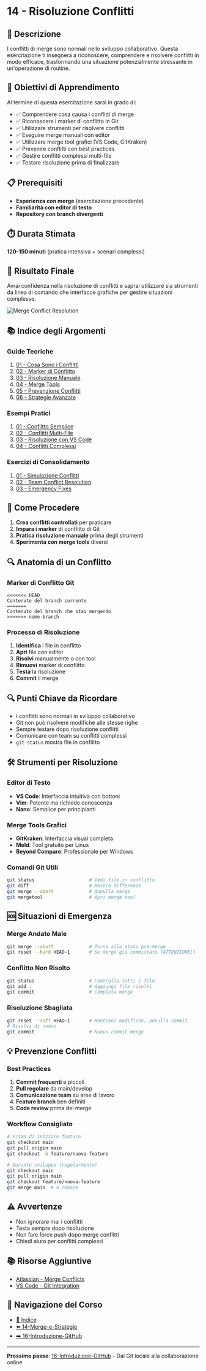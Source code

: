 # 14 - Risoluzione Conflitti

## 📖 Descrizione

I conflitti di merge sono normali nello sviluppo collaborativo. Questa esercitazione ti insegnerà a riconoscere, comprendere e risolvere conflitti in modo efficace, trasformando una situazione potenzialmente stressante in un'operazione di routine.

## 🎯 Obiettivi di Apprendimento

Al termine di questa esercitazione sarai in grado di:

- ✅ Comprendere cosa causa i conflitti di merge
- ✅ Riconoscere i marker di conflitto in Git
- ✅ Utilizzare strumenti per risolvere conflitti
- ✅ Eseguire merge manuali con editor
- ✅ Utilizzare merge tool grafici (VS Code, GitKraken)
- ✅ Prevenire conflitti con best practices
- ✅ Gestire conflitti complessi multi-file
- ✅ Testare risoluzione prima di finalizzare

## 📋 Prerequisiti

- **Esperienza con merge** (esercitazione precedente)
- **Familiarità con editor di testo**
- **Repository con branch divergenti**

## ⏱️ Durata Stimata

**120-150 minuti** (pratica intensiva + scenari complessi)

## 🎯 Risultato Finale

Avrai confidenza nella risoluzione di conflitti e saprai utilizzare sia strumenti da linea di comando che interfacce grafiche per gestire situazioni complesse.

![Merge Conflict Resolution](./esempi/immagini/conflict-resolution.png)

## 📚 Indice degli Argomenti

### Guide Teoriche
1. [01 - Cosa Sono i Conflitti](./guide/01-cosa-sono-conflitti.md)
2. [02 - Marker di Conflitto](./guide/02-marker-conflitto.md)
3. [03 - Risoluzione Manuale](./guide/03-risoluzione-manuale.md)
4. [04 - Merge Tools](./guide/04-merge-tools.md)
5. [05 - Prevenzione Conflitti](./guide/05-prevenzione-conflitti.md)
6. [06 - Strategie Avanzate](./guide/06-strategie-avanzate.md)

### Esempi Pratici
1. [01 - Conflitto Semplice](./esempi/01-conflitto-semplice.md)
2. [02 - Conflitti Multi-File](./esempi/02-conflitti-multi-file.md)
3. [03 - Risoluzione con VS Code](./esempi/03-risoluzione-vscode.md)
4. [04 - Conflitti Complessi](./esempi/04-conflitti-complessi.md)

### Esercizi di Consolidamento
1. [01 - Simulazione Conflitti](./esercizi/01-simulazione-conflitti.md)
2. [02 - Team Conflict Resolution](./esercizi/02-team-conflict-resolution.md)
3. [03 - Emergency Fixes](./esercizi/03-emergency-fixes.md)

## 🚀 Come Procedere

1. **Crea conflitti controllati** per praticare
2. **Impara i marker** di conflitto di Git
3. **Pratica risoluzione manuale** prima degli strumenti
4. **Sperimenta con merge tools** diversi

## 🔍 Anatomia di un Conflitto

### Marker di Conflitto Git
```
<<<<<<< HEAD
Contenuto del branch corrente
=======
Contenuto del branch che stai mergendo
>>>>>>> nome-branch
```

### Processo di Risoluzione
1. **Identifica** i file in conflitto
2. **Apri** file con editor
3. **Risolvi** manualmente o con tool
4. **Rimuovi** marker di conflitto
5. **Testa** la risoluzione
6. **Commit** il merge

## 🔍 Punti Chiave da Ricordare

- I conflitti sono normali in sviluppo collaborativo
- Git non può risolvere modifiche alle stesse righe
- Sempre testare dopo risoluzione conflitti
- Comunicare con team su conflitti complessi
- `git status` mostra file in conflitto

## 🛠️ Strumenti per Risoluzione

### Editor di Testo
- **VS Code**: Interfaccia intuitiva con bottoni
- **Vim**: Potente ma richiede conoscenza
- **Nano**: Semplice per principianti

### Merge Tools Grafici
- **GitKraken**: Interfaccia visual completa
- **Meld**: Tool gratuito per Linux
- **Beyond Compare**: Professionale per Windows

### Comandi Git Utili
```bash
git status                    # Vedi file in conflitto
git diff                      # Mostra differenze
git merge --abort             # Annulla merge
git mergetool                 # Apri merge tool
```

## 🆘 Situazioni di Emergenza

### Merge Andato Male
```bash
git merge --abort             # Torna allo stato pre-merge
git reset --hard HEAD~1       # Se merge già committato (ATTENZIONE!)
```

### Conflitto Non Risolto
```bash
git status                    # Controlla tutti i file
git add .                     # Aggiungi file risolti
git commit                    # Completa merge
```

### Risoluzione Sbagliata
```bash
git reset --soft HEAD~1       # Mantieni modifiche, annulla commit
# Risolvi di nuovo
git commit                    # Nuovo commit merge
```

## 💡 Prevenzione Conflitti

### Best Practices
1. **Commit frequenti** e piccoli
2. **Pull regolare** da main/develop
3. **Comunicazione team** su aree di lavoro
4. **Feature branch** ben definiti
5. **Code review** prima del merge

### Workflow Consigliato
```bash
# Prima di iniziare feature
git checkout main
git pull origin main
git checkout -b feature/nuova-feature

# Durante sviluppo (regolarmente)
git checkout main
git pull origin main
git checkout feature/nuova-feature
git merge main  # o rebase
```

## ⚠️ Avvertenze

- Non ignorare mai i conflitti
- Testa sempre dopo risoluzione
- Non fare force push dopo merge conflitti
- Chiedi aiuto per conflitti complessi

## 📚 Risorse Aggiuntive

- [Atlassian - Merge Conflicts](https://www.atlassian.com/git/tutorials/using-branches/merge-conflicts)
- [VS Code - Git Integration](https://code.visualstudio.com/docs/editor/versioncontrol)

## 🔄 Navigazione del Corso

- [📑 Indice](../README.md)
- [⬅️ 14-Merge-e-Strategie](../14-Merge-e-Strategie/README.md)
- [➡️ 16-Introduzione-GitHub](../16-Introduzione-GitHub/README.md)

---

**Prossimo passo**: [16-Introduzione-GitHub](../16-Introduzione-GitHub/README.md) - Dal Git locale alla collaborazione online
